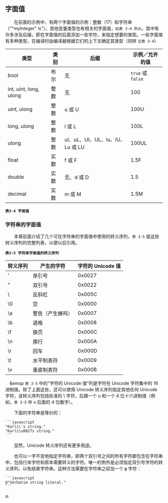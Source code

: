 ## 字面值


&emsp;&emsp;在前面的示例中，有两个字面值的示例：整数（17）和字符串（"\"myInteger\" is"）。其他变量类型也有相关的字面值，`如表 3-4 所示`。其中有许多涉及后缀，即在字面值的后面添加一些字符，来指定想要的类型。一些字面值有多种类型，在编译时由编译器根据它们的上下文确定其类型（同样 `见表 3-4`）


| 类型 | 类别 | 后缀 | 示例／允许的值 |
|-|-|-|-|
| bool | 布尔 | 无 | `true` 或 `false` |
| int, uint, long, ulong | 整数 | 无 | 100 | 
| uint, ulong | 整数 | u 或 U | 100U |
| long, ulong | 整数 | l 或 L | 100L |
| ulong | 整数 | ul、uL、UI、UL、lu、lU、Lu 或 LU | 100UL |
| float | 实数 | f 或 F | 1.5F |
| double | 实数 | 无、d 或 D | 1.5 |
| decimal | 实数 | m 或 M | 1.5M |


**`表3-4 字面值`**


### 字符串的字面值

&emsp;&emsp;本章前面介绍了几个可在字符串的字面值中使用的转义序列，`表 3-5` 是这些转义序列的完整列表，以便以后引用。

**`表3-5 字符串字面值的转义序列`**

| 转义序列 | 产生的字符 | 字符的 Unicode 值 |
|-|-|-|
| \' | 单引号 | 0x0027 |
| \" | 双引号 | 0x0022 |
| \\ | 反斜杠 | 0x005C |
| \0 | 空 | 0x0000 |
| \a | 警告（产生蜂鸣）| 0x0007 |
| \b | 退格 | 0x0008 |
| \f | 换页 | 0x000C |
| \n | 换行 | 0x000A |
| \r | 回车 | 0x000D |
| \t | 水平制表符 | 0x0009 |
| \v | 垂直制表符 | 0x000B |



&emsp;&emsp `表 3-5` 中的“字符的 Unicode 值”列是字符在 Unicode 字符集中的 16 进制值。除了上面这些，还可以使用 Unicode 转义序列指定其他任何 Unicode 字符，该转义序列包括标准的 \ 字符，后跟一个 u 和一个 4 位十六进制值（例如，`表 3-5` 中 x 后面的 4 位数字）。


&emsp;&emsp;下面的字符串是等价的：

    ```javascript
    "Karli\'s string."
    "Karli\u0027s string."
    ```

&emsp;&emsp;显然，Unicode 转义序列还有更多用途。

&emsp;&emsp;也可以一字不变地指定字符串，即两个双引号之间的所有字符都包含在字符串中，包括行末字符和原本需要转义的字符。唯一的例外是必须指定双引号字符的转义序列，以免结束字符串。这种方法需要在字符串之前加一个 **`@`** 字符：

    ```javascript
    @"Verbatim string literal."
    ```












🔚